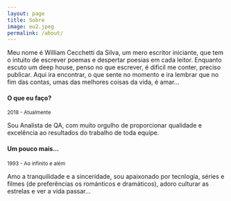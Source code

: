 ```yaml
---
layout: page
title: Sobre
image: eu2.jpeg
permalink: /about/
---
```


Meu nome é William Cecchetti da Silva, um mero escritor iniciante, que tem o intuito de escrever poemas e despertar poesias em cada leitor.
Enquanto escuto um deep house, penso no que escrever, é dificil me conter, preciso publicar.
Aqui ira encontrar, o que sente no momento e ira lembrar que no fim das contas, umas das melhores coisas da vida, é amar...

#### O que eu faço?
<small>2018 - Atualmente</small>

Sou Analista de QA, com muito orgulho de proporcionar qualidade e excelência ao resultados do trabalho de toda equipe.

#### Um pouco mais...
<small>1993 - Ao infinito e além</small>

Amo a tranquilidade e a sinceridade, sou apaixonado por tecnlogia, séries e filmes (de preferências os románticos e dramáticos), adoro culturar as estrelas e ver a vida passar...

